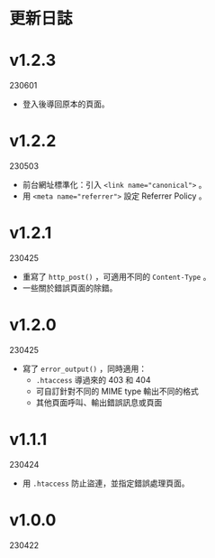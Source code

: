 # 更新日誌


# v1.2.3
230601
- 登入後導回原本的頁面。


# v1.2.2
230503
- 前台網址標準化：引入 `<link name="canonical">` 。
- 用 `<meta name="referrer">` 設定 Referrer Policy 。


# v1.2.1
230425
- 重寫了 `http_post()` ，可適用不同的 `Content-Type` 。
- 一些關於錯誤頁面的除錯。


# v1.2.0
230425
- 寫了 `error_output()` ，同時適用：
  - `.htaccess` 導過來的 403 和 404
  - 可自訂針對不同的 MIME type 輸出不同的格式
  - 其他頁面呼叫、輸出錯誤訊息或頁面


# v1.1.1
230424
- 用 `.htaccess` 防止盜連，並指定錯誤處理頁面。


# v1.0.0
230422
